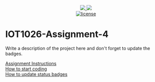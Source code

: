 <p align="center">
	<a href="https://github.com/arshpreet44/IOT1026-Assignment-4/actions/workflows/ci.yml">
    <img src="https://github.com/arshpreet44/IOT1026-Assignment-4/actions/workflows/ci.yml/badge.svg"/>
    </a>
	<a href="https://github.com/arshpreet44/IOT1026-Assignment-4/actions/workflows/formatting.yml">
    <img src="https://github.com/arshpreet44/IOT1026-Assignment-4/actions/workflows/formatting.yml/badge.svg"/>
	<br/>
	<img title="MIT License" alt="license" src="https://img.shields.io/badge/license-MIT-informational?style=flat-square">	
    </a>
</p>

# IOT1026-Assignment-4
Write a description of the project here and don't forget to update the badges.  

[Assignment Instructions](docs/instructions.md)  
[How to start coding](docs/how-to-use.md)  
[How to update status badges](docs/how-to-update-badges.md)
